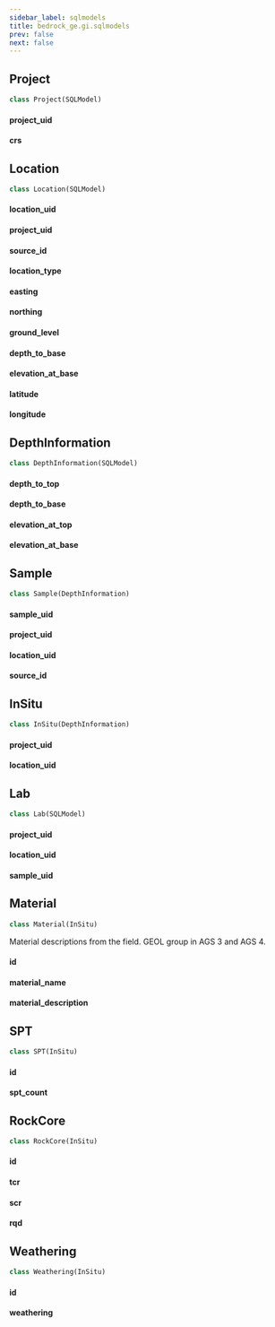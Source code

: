 ```yaml
---
sidebar_label: sqlmodels
title: bedrock_ge.gi.sqlmodels
prev: false
next: false
---
```


## Project

```python
class Project(SQLModel)
```

#### project\_uid

#### crs

## Location

```python
class Location(SQLModel)
```

#### location\_uid

#### project\_uid

#### source\_id

#### location\_type

#### easting

#### northing

#### ground\_level

#### depth\_to\_base

#### elevation\_at\_base

#### latitude

#### longitude

## DepthInformation

```python
class DepthInformation(SQLModel)
```

#### depth\_to\_top

#### depth\_to\_base

#### elevation\_at\_top

#### elevation\_at\_base

## Sample

```python
class Sample(DepthInformation)
```

#### sample\_uid

#### project\_uid

#### location\_uid

#### source\_id

## InSitu

```python
class InSitu(DepthInformation)
```

#### project\_uid

#### location\_uid

## Lab

```python
class Lab(SQLModel)
```

#### project\_uid

#### location\_uid

#### sample\_uid

## Material

```python
class Material(InSitu)
```

Material descriptions from the field. GEOL group in AGS 3 and AGS 4.

#### id

#### material\_name

#### material\_description

## SPT

```python
class SPT(InSitu)
```

#### id

#### spt\_count

## RockCore

```python
class RockCore(InSitu)
```

#### id

#### tcr

#### scr

#### rqd

## Weathering

```python
class Weathering(InSitu)
```

#### id

#### weathering


